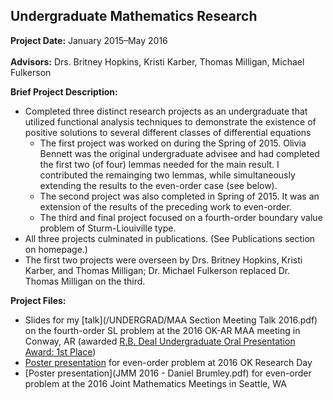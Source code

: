 ## Undergraduate Mathematics Research

**Project Date:** January 2015&ndash;May 2016
<br><br>
**Advisors:** Drs. Britney Hopkins, Kristi Karber, Thomas Milligan, Michael Fulkerson

**Brief Project Description:**
- Completed three distinct research projects as an undergraduate that utilized functional analysis techniques to demonstrate the existence of positive solutions to several different classes of differential equations
  - The first project was worked on during the Spring of 2015. Olivia Bennett was the original undergraduate advisee and had completed the first two (of four) lemmas needed for the main result. I contributed the remainging two lemmas, while simultaneously extending the results to the even-order case (see below).
  - The second project was also completed in Spring of 2015. It was an extension of the results of the preceding work to even-order. 
  - The third and final project focused on a fourth-order boundary value problem of Sturm-Liouiville type. 
- All three projects culminated in publications. (See Publications section on homepage.)
- The first two projects were overseen by Drs. Britney Hopkins, Kristi Karber, and Thomas Milligan; Dr. Michael Fulkerson replaced Dr. Thomas Milligan on the third.

**Project Files:**
- Slides for my [talk](/UNDERGRAD/MAA Section Meeting Talk 2016.pdf) on the fourth-order SL problem at the 2016 OK-AR MAA meeting in Conway, AR (awarded [R.B. Deal Undergraduate Oral Presentation Award: 1st Place](http://sections.maa.org/okar/history/RBDealAwards.html))
- [Poster presentation](/UNDERGRAD/EvenOrder_OKRD.pdf) for even-order problem at 2016 OK Research Day
- [Poster presentation](JMM 2016 - Daniel Brumley.pdf) for even-order problem at the 2016 Joint Mathematics Meetings in Seattle, WA
